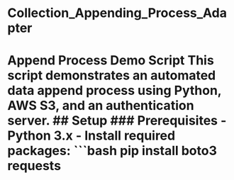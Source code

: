# Collection_Appending_Process_Adapter
# Append Process Demo Script  This script demonstrates an automated data append process using Python, AWS S3, and an authentication server.  ## Setup  ### Prerequisites  - Python 3.x - Install required packages:   ```bash   pip install boto3 requests
